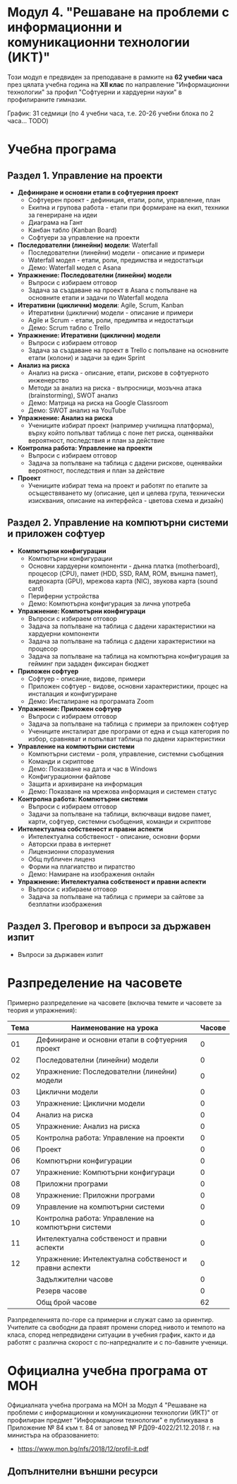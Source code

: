 # Модул 4. "Решаване на проблеми с информационни и комуникационни технологии (ИКТ)"

Този модул е предвиден за преподаване в рамките на **62 учебни часа** през цялата учебна година на **XII клас** по направление "Информационни технологии" за профил "Софтуерни и хардуерни науки" в профилираните гимназии.

График: 31 седмици (по 4 учебни часа, т.е. 20-26 учебни блока по 2 часа... TODO)

# Учебна програма

## Раздел 1. Управление на проекти
 - **Дефиниране и основни етапи в софтуерния проект**
   - Софтуерен проект - дефиниция, етапи, роли, управление, план
   - Екипна и групова работа - етапи при формиране на екип, техники за генериране на идеи
   - Диаграма на Гант
   - Канбан табло (Kanban Board)
   - Софтуери за управление на проекти
 - **Последователни (линейни) модели**: Waterfall
   - Последователни (линейни) модели - описание и примери
   - Waterfall модел - етапи, роли, предимства и недостатъци
   - Демо: Waterfall модел с Asana
 - **Упражнение: Последователни (линейни) модели**
   - Въпроси с избираем отговор
   - Задача за създаване на проект в Asana с попълване на основните етапи и задачи по Waterfall модела
 - **Итеративни (циклични) модели**: Agile, Scrum, Kanban
   - Итеративни (циклични) модели - описание и примери
   - Agile и Scrum - етапи, роли, предимтва и недостатъци
   - Демо: Scrum табло с Trello
 - **Упражнение: Итеративни (циклични) модели**
   - Въпроси с избираем отговор
   - Задача за създаване на проект в Trello с попълване на основните етапи (колони) и задачи за един Sprint
 - **Анализ на риска**
   - Анализ на риска - описание, етапи, рискове в софтуерното инженерство
   - Методи за анализ на риска - въпросници, мозъчна атака (brainstorming), SWOT анализ
   - Демо: Матрица на риска на Google Classroom
   - Демо: SWOT анализ на YouTube
- **Упражнение: Анализ на риска**
   - Учениците избират проект (например училищна платформа), върху който попълват таблица с поне пет риска, оценявайки вероятност, последствия и план за действие
 - **Контролна работа: Управление на проекти**
   - Въпроси с избираем отговор
   - Задача за попълване на таблица с дадени рискове, оценявайки вероятност, последствия и план за действие
 - **Проект**
   - Учениците избират тема на проект и работят по етапите за осъществяването му (описание, цел и целева група, технически изисквания, описание на интерфейса - цветова схема и дизайн)


## Раздел 2. Управление на компютърни системи и приложен софтуер
  - **Компютърни конфигурации**
    - Компютърни конфигурации
    - Основни хардуерни компоненти - дънна платка (motherboard), процесор (CPU), памет (HDD, SSD, RAM, ROM, външна памет), видеокарта (GPU), мрежова карта (NIC), звукова карта (sound card)
    - Периферни устройства
    - Демо: Компютърна конфигурация за лична употреба
  - **Упражнение: Компютърни конфигураци**
    - Въпроси с избираем отговор
    - Задача за попълване на таблица с дадени характеристики на хардуерни компоненти
    - Задача за попълване на таблица с дадени характеристики на процесор
    - Задача за попълване на таблица на компютърна конфигурация за гейминг при зададен фиксиран бюджет
  - **Приложен софтуер**
    - Софтуер - описание, видове, примери
    - Приложен софтуер - видове, основни характеристики, процес на инсталация и конфигуриране
    - Демо: Инсталиране на програмата Zoom
  - **Упражнение: Приложен софтуер**
    - Въпроси с избираем отговор
    - Задача за попълване на таблица с примери за приложен софтуер
    - Учениците инсталират две програми от една и съща категория по избор, сравняват и попълват таблица по дадени характеристики
  - **Управление на компютърни системи**
    - Компютърни системи - роля, управление, системни съобщения
    - Команди и скриптове
    - Демо: Показване на дата и час в Windows
    - Конфигурационни файлове
    - Защита и архивиране на информация
    - Демо: Показване на мрежова информация и системен статус
  - **Контролна работа: Компютърни системи**
    - Въпроси с избираем отговор
    - Задачи за попълване на таблици, включващи видове памет, карти, софтуер, системни съобщения, команди и скриптове
  - **Интелектуална собственост и правни аспекти**
    - Интелектуална собственост - описание, основни форми
    - Авторски права в интернет
    - Лицензионни споразумения
    - Общ публичен лиценз
    - Форми на плагиатство и пиратство
    - Демо: Намиране на изображения онлайн
  - **Упражнение: Интелектуална собственост и правни аспекти**
    - Въпроси с избираем отговор
    - Задача за попълване на таблица с примери за сайтове за безплатни изображения

## Раздел 3. Преговор и въпроси за държавен изпит
  - Въпроси за държавен изпит

# Разпределение на часовете

Примерно разпределение на часовете (включва темите и часовете за теория и упражнения):

| Тема | Наименование на урока                                                              | Часове      |
|------|------------------------------------------------------------------------------------|-------------|
|  01  | Дефиниране и основни етапи в софтуерния проект                                     |      0      |
|  02  | Последователни (линейни) модели                                                    |      0      |
|  02  | Упражнение: Последователни (линейни) модели                                        |      0      |
|  03  | Циклични модели                                                                    |      0      |
|  03  | Упражнение: Циклични модели                                                        |      0      |
|  04  | Анализ на риска                                                                    |      0      |
|  05  | Упражнение: Анализ на риска                                                        |      0      |
|  05  | Контролна работа: Управление на проекти                                            |      0      |
|  06  | Проект                                                                             |      0      |
|  06  | Компютърни конфигурации                                                            |      0      |
|  07  | Упражнение: Компютърни конфигураци                                                 |      0      |
|  08  | Приложни програми                                                                  |      0      |
|  08  | Упражнение: Приложни програми                                                      |      0      |
|  09  | Управление на компютърни системи                                                   |      0      |
|  10  | Контролна работа: Управление на компютърни системи                                 |      0      |
|  11  | Интелектуална собственост и правни аспекти                                         |      0      |
|  12  | Упражнение: Интелектуална собственост и правни аспекти                             |      0      |
|      | Задължителни часове                                                                |      0      |
|      | Резерв часове                                                                      |      0      |
|      | Общ брой часове                                                                    |     62      |

Разпределенията по-горе са примерни и служат само за ориентир. Учителите са свободни да правят промени според нивото и темпото на класа, според непредвидени ситуации в учебния график, както и да работят с различна скорост с по-напредналите и с по-бавните ученици.

# Официална учебна програма от МОН
Официалната учебна програма на МОН за Модул 4 "Решаване на проблеми с информационни и комуникационни технологии (ИКТ)" от профилиран предмет "Информациони технологии" е публикувана в Приложение № 84 към т. 84 от заповед № РД09-4022/21.12.2018 г. на министъра на образованието:
  - https://www.mon.bg/nfs/2018/12/profil-it.pdf

## Допълнителни външни ресурси
